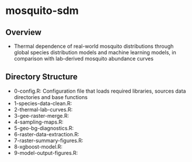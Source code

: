 # mosquito-sdm

## Overview
* Thermal dependence of real-world mosquito distributions through global species distribution models and machine learning models, in comparison with lab-derived mosquito abundance curves

## Directory Structure
* 0-config.R: Configuration file that loads required libraries, sources data directories and base functions
* 1-species-data-clean.R: 
* 2-thermal-lab-curves.R: 
* 3-gee-raster-merge.R: 
* 4-sampling-maps.R:
* 5-geo-bg-diagnostics.R:
* 6-raster-data-extraction.R: 
* 7-raster-summary-figures.R: 
* 8-xgboost-model.R: 
* 9-model-output-figures.R: 

